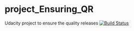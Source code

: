 # project_Ensuring_QR
Udacity project to ensure the quality releases 
[![Build Status](https://dev.azure.com/devops21a/proj-ensuring-QR/_apis/build/status/build-pipeline-CI?branchName=main)](https://dev.azure.com/devops21a/proj-ensuring-QR/_build/latest?definitionId=6&branchName=main)
